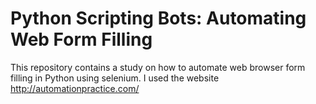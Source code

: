 # Python Scripting Bots: Automating Web Form Filling 

This repository contains a study on how to automate web browser form filling in Python using selenium. I used the website http://automationpractice.com/

 
 
